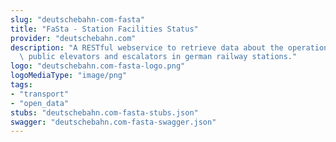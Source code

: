```yaml
---
slug: "deutschebahn-com-fasta"
title: "FaSta - Station Facilities Status"
provider: "deutschebahn.com"
description: "A RESTful webservice to retrieve data about the operational state of\
  \ public elevators and escalators in german railway stations."
logo: "deutschebahn.com-fasta-logo.png"
logoMediaType: "image/png"
tags:
- "transport"
- "open_data"
stubs: "deutschebahn.com-fasta-stubs.json"
swagger: "deutschebahn.com-fasta-swagger.json"
---
```

